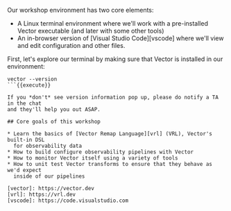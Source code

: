 Our workshop environment has two core elements:

- A Linux terminal environment where we'll work with a pre-installed Vector
  executable (and later with some other tools)
- An in-browser version of [Visual Studio Code][vscode] where we'll view and
  edit configuration and other files.

First, let's explore our terminal by making sure that Vector is installed in our
environment:

```
vector --version
```{{execute}}

If you *don't* see version information pop up, please do notify a TA in the chat
and they'll help you out ASAP.

## Core goals of this workshop

* Learn the basics of [Vector Remap Language][vrl] (VRL), Vector's built-in DSL
  for observability data
* How to build configure observability pipelines with Vector
* How to monitor Vector itself using a variety of tools
* How to unit test Vector transforms to ensure that they behave as we'd expect
  inside of our pipelines

[vector]: https://vector.dev
[vrl]: https://vrl.dev
[vscode]: https://code.visualstudio.com
